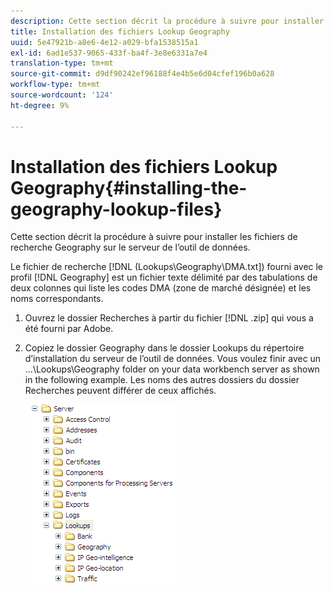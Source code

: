 ```yaml
---
description: Cette section décrit la procédure à suivre pour installer les fichiers de recherche Geography sur le serveur de l’outil de données.
title: Installation des fichiers Lookup Geography
uuid: 5e47921b-a8e6-4e12-a029-bfa1538515a1
exl-id: 6ad1e537-9065-433f-ba4f-3e8e6331a7e4
translation-type: tm+mt
source-git-commit: d9df90242ef96188f4e4b5e6d04cfef196b0a628
workflow-type: tm+mt
source-wordcount: '124'
ht-degree: 9%

---
```


# Installation des fichiers Lookup Geography{#installing-the-geography-lookup-files}

Cette section décrit la procédure à suivre pour installer les fichiers de recherche Geography sur le serveur de l’outil de données.

Le fichier de recherche [!DNL (Lookups\Geography\DMA.txt]) fourni avec le profil [!DNL Geography] est un fichier texte délimité par des tabulations de deux colonnes qui liste les codes DMA (zone de marché désignée) et les noms correspondants.

1. Ouvrez le dossier Recherches à partir du fichier [!DNL .zip] qui vous a été fourni par Adobe.
1. Copiez le dossier Geography dans le dossier Lookups du répertoire d’installation du serveur de l’outil de données. Vous voulez finir avec un ...\Lookups\Geography folder on your data workbench server as shown in the following example. Les noms des autres dossiers du dossier Recherches peuvent différer de ceux affichés.

   ![Infos sur l’étape](assets/Geo_installLookups_dir.png)
